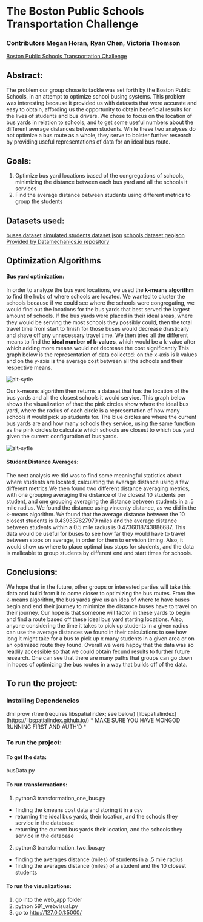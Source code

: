 
# The Boston Public Schools Transportation Challenge
### Contributors Megan Horan, Ryan Chen, Victoria Thomson

[Boston Public Schools Transportation Challenge](http://bostonpublicschools.org/transportationchallenge)

## Abstract:
The problem our group chose to tackle was set forth by the Boston Public Schools, in an attempt to optimize school busing systems. This problem was interesting because it provided us with datasets that were accurate and easy to obtain, affording us the opportunity to obtain beneficial results for the lives of students and bus drivers. We chose to focus on the location of bus yards in relation to schools, and to get some useful numbers about the different average distances between students. While these two analyses do not optimize a bus route as a whole, they serve to bolster further research by providing useful representations of data for an ideal bus route. 

## Goals:
1. Optimize bus yard locations based of the congregations of schools, minimizing the distance between each bus yard and all the schools it services
2. Find the average distance between students using different metrics to group the students

## Datasets used:
[buses dataset](http://datamechanics.io/data/_bps_transportation_challenge/buses.json)
[simulated students dataset json](http://datamechanics.io/data/_bps_transportation_challenge/students.json)
[schools dataset geojson](http://datamechanics.io/data/_bps_transportation_challenge/schools.json)
[Provided by Datamechanics.io repository](http://datamechanics.io/?prefix=_bps_transportation_challenge/)

## Optimization Algorithms

#### Bus yard optimization:
In order to analyze the bus yard locations, we used the **k-means algorithm** to find the hubs of where schools are located. We wanted to cluster the schools because if we could see where the schools were congregating, we would find out the locations for the bus yards that best served the largest amount of schools. If the bus yards were placed in their ideal areas, where they would be serving the most schools they possibly could, then the total travel time from start to finish for those buses would decrease drastically and shave off any unnecessary travel time. We then tried all the different means to find the **ideal number of k-values**, which would be a k-value after which adding more means would not decrease the cost significantly This graph below is the representation of data collected: on the x-axis is k values and on the y-axis is the average cost between all the schools and their respective means.

![alt-sytle](https://github.com/ryanscodebay/course-2017-spr-proj/blob/master/mrhoran_rnchen_vthomson/visualization/int_graph/kmeans_cost_image.png "kmeans cost")

Our k-means algorithm then returns a dataset that has the location of the bus yards and all the closest schools it would service. This graph below shows the visualization of that: the pink circles show where the ideal bus yard, where the radius of each circle is a representation of how many schools it would pick up students for. The blue circles are where the current bus yards are and how many schools they service, using the same function as the pink circles to calculate which schools are closest to which bus yard given the current configuration of bus yards.

![alt-sytle](https://github.com/ryanscodebay/course-2017-spr-proj/blob/master/mrhoran_rnchen_vthomson/visualization/kmeans-visual/bus_yard_image.png "bus_yard visual")

#### Student Distance Averages:

The next analysis we did was to find some meaningful statistics about where students are located, calculating the average distance using a few different metrics.We then found two different distance averaging metrics, with one grouping averaging the distance of the closest 10 students per student, and one grouping averaging the distance between students in a .5 mile radius. We found the distance using vincenty distance, as we did in the k-means algorithm. We found that the average distance between the 10 closest students is 0.439337627979 miles and the average distance between students within a 0.5 mile radius is 0.4736018743886687. This data would be useful for buses to see how far they would have to travel between stops on average, in order for them to envision timing. Also, it would show us where to place optimal bus stops for students, and the data is malleable to group students by different end and start times for schools. 

## Conclusions:

We hope that in the future, other groups or interested parties will take this data and build from it to come closer to optimizing the bus routes. From the k-means algorithm, the bus yards give us an idea of where to have buses begin and end their journey to minimize the distance buses have to travel on their journey. Our hope is that someone will factor in these yards to begin and find a route based off these ideal bus yard starting locations. Also, anyone considering the time it takes to pick up students in a given radius can use the average distances we found in their calculations to see how long it might take for a bus to pick up x many students in a given area or on an optimized route they found. Overall we were happy that the data was so readily accessible so that we could obtain fecund results to further future research. One can see that there are many paths that groups can go down in hopes of optimizing the bus routes in a way that builds off of the data.

## To run the project:

### Installing Dependencies

dml
provr
rtree (requires libspatialindex; see below)
[libspatialindex] (https://libspatialindex.github.io/) * MAKE SURE YOU HAVE MONGOD RUNNING FIRST AND AUTH'D *

### To run the project:

#### To get the data:

busData.py

#### To run transformations:
1. python3 transformation_one_bus.py
  * finding the kmeans cost data and storing it in a csv
  * returning the ideal bus yards, their location, and the schools they service in the database
  * returning the current bus yards their location, and the schools they service in the database

2. python3 transformation_two_bus.py
  * finding the averages distance (miles) of students in a .5 mile radius
  * finding the averages distance (miles) of a student and the 10 closest students 

#### To run the visualizations:

1. go into the web_app folder
2. python 591_webvisual.py
3. go to http://127.0.0.1:5000/

